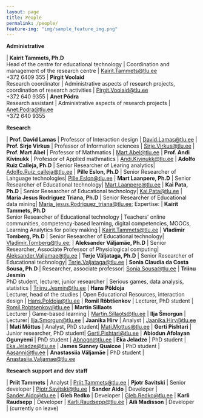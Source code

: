 ```yaml
---
layout: page
title: People
permalink: /people/
feature-img: "img/sample_feature_img.png"
---
```


**Administrative**

| **Kairit Tammets, Ph.D** <br>Head of the centre for educational technology | Coordination and management of the research centre | Kairit.Tammets@tlu.ee<br> +372 6409 355
| **Pirgit Voolaid** <br>Research coordinator |  Administrative aspects of research projects, coordination of research activities | Pirgit.Voolaid@tlu.ee<br> +372 640 9355
| **Anet Põdra** <br> Research assistant | Administrative aspects of research projects | Anet.Podra@tlu.ee<br> +372 640 9355

**Research**

| **Prof. David Lamas** | Professor of Interaction design | David.Lamas@tlu.ee
| **Prof. Sirje Virkus** | Professor of Information sciences | Sirje.Virkus@tlu.ee
| **Prof. Mart Abel** | Professor of Mathmatics | Mart.Abel@tlu.ee
| **Prof. Andi Kivinukk** | Professor of Applied mathmatics | Andi.Kivinukk@tlu.ee
| **Adolfo Ruiz Calleja, Ph.D** | Senior Researcher of Learing analytics| Adolfo.Ruiz_calleja@tlu.ee
| **Pille Eslon, Ph.D** | Senior Researcher of Language technologies| Pille.Eslon@tlu.ee
| **Mart Laanpere, Ph.D** | Senior Researcher of Educational technology| Mart.Laanpere@tlu.ee
| **Kai Pata, Ph.D** | Senior Researcher of Educational technology| Kai.Pata@tlu.ee
| **Maria Jesus Rodriguez Triana, Ph.D** | Senior Researcher of Educational data mining| Maria_jesus.Rodriguez_triana@tlu.ee; Expertise:
| **Kairit Tammets, Ph.D** <br> Senior Researcher of Educational technology | Teachers' online communities, competency-based learning, digital competencies, MOOCs, Learning Analytics for policy making | Kairit.Tammets@tlu.ee
| **Vladimir Tomberg, Ph.D** | Senior Researcher of Educational technology| Vladimir.Tomberg@tlu.ee; 
| **Aleksander Väljamäe, Ph.D** | Senior Researcher, Associate Professor of Physiological computing| Aleksander.Valjamae@tlu.ee
| **Terje Väljataga, Ph.D** | Senior Researcher of Educational technology| Terje.Valjataga@tlu.ee
| **Sonia Claudia da Costa Sousa, Ph.D** | Researcher, associate professor| Sonia.Sousa@tlu.ee
| **Triinu Jesmin** <br> PhD student, lecturer, junior researcher | Serious games, data analysis, statistics  | Triinu.Jesmin@tlu.ee
| **Hans Põldoja** <br> Lecturer, head of the studies  | Open Educational Resources, interaction design | Hans.Poldoja@tlu.ee
| **Romil Rõbtšenkov** | Lecturer, PhD student  | Romil.Robtsenkov@tlu.ee
| **Martin Sillaots** <br> Lecturer | Game-based learning | Martin.Sillaots@tlu.ee
| **Ilja Šmorgun** | Lecturer| Ilja.Smorgun@tlu.ee
| **Jaanika Hirv** | Analyst | Jaanika.Hirv@tlu.ee
| **Mati Mõttus** | Analyst, PhD student| Mati.Mottus@tlu.ee
| **Gerti Pishtari** | Junior researcher, PhD student| Gerti.Pishtari@tlu.ee
| **Abiodun Afolayan Ogunyemi** | PhD student | Abnogn@tlu.ee
| **Eka Jeladze** | PhD student | Eka.Jeladze@tlu.ee
| **James Sunney Quaicoe** | PhD student | Aasanni@tlu.ee
| **Anastassiia Väljamäe** | PhD student  | Anastasiia.Valjamae@tlu.ee


**Research support and dev staff**

| **Priit Tammets** | Analyst | Priit.Tammets@tlu.ee
| **Pjotr Savitski** | Senior developer | Pjotr.Savitski@tlu.ee
| **Sander Aido** | Developer | Sander.Aido@tlu.ee
| **Gleb Redko** | Developer | Gleb.Redko@tlu.ee
| **Karli Raudsepp** | Developer | Karli.Raudsepp@tlu.ee
| **Aili Madisson** | Developer | (currently on leave)
